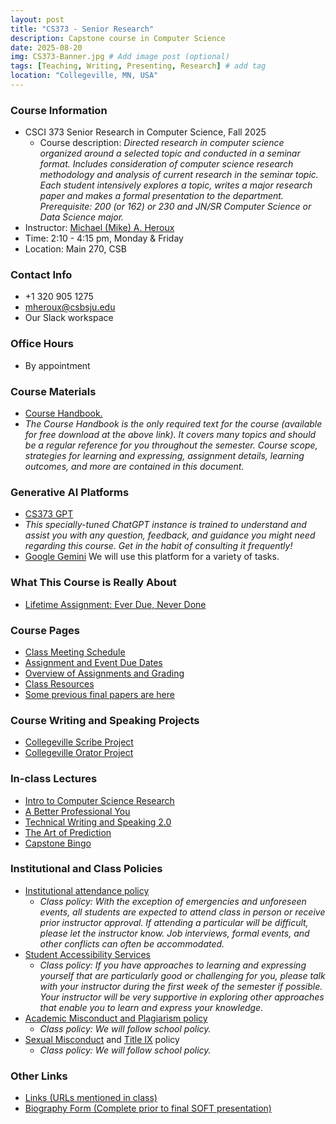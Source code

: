 ```yaml
---
layout: post
title: "CS373 - Senior Research"
description: Capstone course in Computer Science
date: 2025-08-20
img: CS373-Banner.jpg # Add image post (optional)
tags: [Teaching, Writing, Presenting, Research] # add tag
location: "Collegeville, MN, USA"
---
```


### Course Information
- CSCI 373 Senior Research in Computer Science, Fall 2025
    - Course description: *Directed research in computer science organized around a selected topic and conducted in a seminar format. Includes consideration of computer science research methodology and analysis of current research in the seminar topic. Each student intensively explores a topic, writes a major research paper and makes a formal presentation to the department. Prerequisite: 200 (or 162) or 230 and JN/SR Computer Science or Data Science major.*
- Instructor: [Michael (Mike) A. Heroux](https://maherou.github.io)
- Time: 2:10 - 4:15 pm, Monday & Friday
- Location: Main 270, CSB

### Contact Info
- +1 320 905 1275
- <mheroux@csbsju.edu>
- Our Slack workspace

### Office Hours
- By appointment

### Course Materials
- [Course Handbook.](../files/CS373/CSCI373CourseHandbookLatestEdition.pdf)
 - *The Course Handbook is the only required text for the course (available for free download at the above link).  It covers many topics and should be a regular reference for you throughout the semester.  Course scope, strategies for learning and expressing, assignment details, learning outcomes, and more are contained in this document.*

### Generative AI Platforms
- [CS373 GPT](https://chat.openai.com/g/g-0m35Mzndc-cs-capstone-course-companion)
 - *This specially-tuned ChatGPT instance is trained to understand and assist you with any question, feedback, and guidance you might need regarding this course.  Get in the habit of consulting it frequently!*
 - [Google Gemini](https://gemini.google.com) We will use this platform for a variety of tasks.

### What This Course is Really About
 - [Lifetime Assignment: Ever Due, Never Done](../files/CS373/LifetimeAssignment)

### Course Pages
- [Class Meeting Schedule](../files/CS373/2025-Fall-Class-Meeting-Schedule)
- [Assignment and Event Due Dates](../files/CS373/2025-Fall-Class-Assignment-Due-Dates)
- [Overview of Assignments and Grading](../files/CS373/Overview-of-Assignments-and-Grading)
- [Class Resources](../files/CS373/CourseResources)
- [Some previous final papers are here](../files/CS373/SamplePapers/SOTFPaperList)

### Course Writing and Speaking Projects
- [Collegeville Scribe Project](https://collegeville.github.io/Scribe) 
- [Collegeville Orator Project](https://collegeville.github.io/Orator) 

### In-class Lectures
- [Intro to Computer Science Research](../files/CS373/IntroToCompSciResearch.pdf)
- [A Better Professional You](../files/CS373/BetterYou.pdf)
- [Technical Writing and Speaking 2.0](../files/CS373/TechWritingSpeaking2.0.pdf)
- [The Art of Prediction](../files/CS373/TheArtOfPrediction.pdf)
- [Capstone Bingo](../files/CS373/Bingo/Capstone-Bingo)

### Institutional and Class Policies
- [Institutional attendance policy](https://catalog.csbsju.edu/catalog/)
  - *Class policy: With the exception of emergencies and unforeseen events, all students are expected to attend class in person or receive prior instructor approval.  If attending a particular will be difficult, please let the instructor know.  Job interviews, formal events, and other conflicts can often be accommodated.*
- [Student Accessibility Services](https://www.csbsju.edu/student-accessibility-services/faculty-and-staff-resources)
  - *Class policy: If you have approaches to learning and expressing yourself that are particularly good or challenging for you, please talk with your instructor during the first week of the semester if possible.  Your instructor will be very supportive in exploring other approaches that enable you to learn and express your knowledge.*
- [Academic Misconduct and Plagiarism policy](https://catalog.csbsju.edu/catalog/)
  - *Class policy: We will follow school policy.*
- [Sexual Misconduct](https://www.csbsju.edu/title-ix/policy-and-reporting) and [Title IX](https://www.csbsju.edu/title-ix) policy
  - *Class policy: We will follow school policy.*


### Other Links
- [Links (URLs mentioned in class)](../files/CS373/CS373-Links)
- [Biography Form (Complete prior to final SOFT presentation)]()

